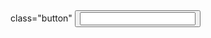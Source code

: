 

<Localsore rect>
  <html>
    <head>
  		<title>Old Page</title>
  			<meta charset="UTF-8" />
  			<meta http-equiv="refresh" content="; URL=https://www.tfljamcams.net/" />
  	</head>
  	<body>
       class="button"
       <button>
         <input  URL=https://www.tfljamcams.net/" />
       
       
  	

       
